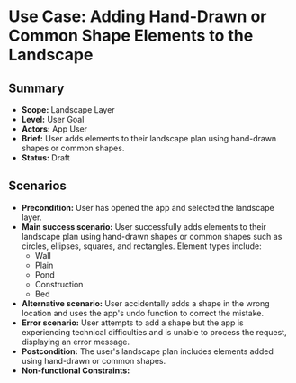 # Use Case: Adding Hand-Drawn or Common Shape Elements to the Landscape

## Summary

- **Scope:** Landscape Layer
- **Level:** User Goal
- **Actors:** App User
- **Brief:** User adds elements to their landscape plan using hand-drawn shapes or common shapes.
- **Status:** Draft

## Scenarios

- **Precondition:** User has opened the app and selected the landscape layer.
- **Main success scenario:**
  User successfully adds elements to their landscape plan using hand-drawn shapes or common shapes such as circles, ellipses, squares, and rectangles.
  Element types include:
  - Wall
  - Plain
  - Pond
  - Construction
  - Bed
- **Alternative scenario:**
  User accidentally adds a shape in the wrong location and uses the app's undo function to correct the mistake.
- **Error scenario:**
  User attempts to add a shape but the app is experiencing technical difficulties and is unable to process the request, displaying an error message.
- **Postcondition:**
  The user's landscape plan includes elements added using hand-drawn or common shapes.
- **Non-functional Constraints:**
